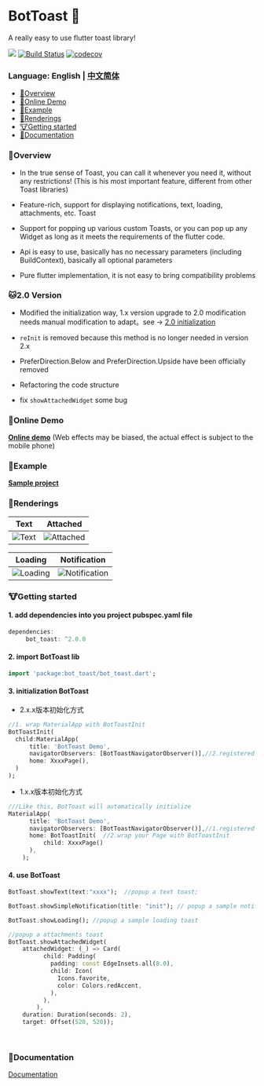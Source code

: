 BotToast 🤖
========= 
A really easy to use flutter toast library!

[![](https://img.shields.io/pub/v/bot_toast.svg?label=bot_toast&logo=https%3A%2F%2Fpub.flutter-io.cn%2Fpackages%2Fbot_toast)](https://pub.flutter-io.cn/packages/bot_toast)
[![Build Status](https://travis-ci.com/MMMzq/bot_toast.svg?branch=master)](https://travis-ci.com/MMMzq/bot_toast)
[![codecov](https://codecov.io/gh/MMMzq/bot_toast/branch/master/graph/badge.svg)](https://codecov.io/gh/MMMzq/bot_toast)

### Language: English | [中文简体](https://github.com/MMMzq/bot_toast/blob/master/README_zh.md)

* [🐲Overview](#Overview)
* [🐼Online Demo](#Online-Demo)
* [🐳Example](#Example)
* [🐺Renderings](#Renderings)
* [🐮Getting started](#Getting-started) 
* [📃Documentation](#Documentation) 

###  🐲Overview

- In the true sense of Toast, you can call it whenever you need it, without any restrictions! (This is his most important feature, different from other Toast libraries)

- Feature-rich, support for displaying notifications, text, loading, attachments, etc. Toast

- Support for popping up various custom Toasts, or you can pop up any Widget as long as it meets the requirements of the flutter code.

- Api is easy to use, basically has no necessary parameters (including BuildContext), basically all optional parameters

- Pure flutter implementation, it is not easy to bring compatibility problems

### 🐱2.0 Version

- Modified the initialization way, 1.x version upgrade to 2.0 modification needs manual modification to adapt。see -> [2.0 initialization](#Getting-started) 

- `reInit` is removed because this method is no longer needed in version 2.x

- PreferDirection.Below and PreferDirection.Upside have been officially removed

- Refactoring the code structure

- fix `showAttachedWidget` some bug

### 🐼Online Demo

**[Online demo](https://mmmzq.github.io/bot_toast/#/)** (Web effects may be biased, the actual effect is subject to the mobile phone)

### 🐳Example
**[Sample project](https://github.com/MMMzq/bot_toast/tree/master/example)**

### 🐺Renderings

Text|Attached
--------|-------
![Text](https://github.com/MMMzq/bot_toast/raw/master/doc/gif/text.gif)|![Attached](https://github.com/MMMzq/bot_toast/raw/master/doc/gif/attached.gif)

Loading|Notification 
--------|-------
![Loading](https://github.com/MMMzq/bot_toast/raw/master/doc/gif/loading.gif)|![Notification](https://github.com/MMMzq/bot_toast/raw/master/doc/gif/notification.gif)

### 🐮Getting started

#### 1. add dependencies into you project pubspec.yaml file
``` dart
dependencies:
     bot_toast: ^2.0.0
```

#### 2. import BotToast lib
``` dart
import 'package:bot_toast/bot_toast.dart';
```

#### 3. initialization BotToast

- 2.x.x版本初始化方式
``` dart
//1. wrap MaterialApp with BotToastInit
BotToastInit(
  child:MaterialApp(
      title: 'BotToast Demo',
      navigatorObservers: [BotToastNavigatorObserver()],//2.registered route observer
      home: XxxxPage(),
  )
);

```
- 1.x.x版本初始化方式
``` dart
///Like this, BotToast will automatically initialize
MaterialApp(
      title: 'BotToast Demo',
      navigatorObservers: [BotToastNavigatorObserver()],//1.registered route observer
      home: BotToastInit(  //2.wrap your Page with BotToastInit
          child: XxxxPage()
      ),
    );
```

#### 4. use BotToast
``` dart
BotToast.showText(text:"xxxx");  //popup a text toast;
```

```dart
BotToast.showSimpleNotification(title: "init"); // popup a sample notification toast;
```

```dart
BotToast.showLoading(); //popup a sample loading toast
```

```dart
//popup a attachments toast
BotToast.showAttachedWidget(
    attachedWidget: (_) => Card(
          child: Padding(
            padding: const EdgeInsets.all(8.0),
            child: Icon(
              Icons.favorite,
              color: Colors.redAccent,
            ),
          ),
        ),
    duration: Duration(seconds: 2),
    target: Offset(520, 520));
```

<br>


###  📃Documentation
[Documentation](https://github.com/MMMzq/bot_toast/blob/master/API.md)



